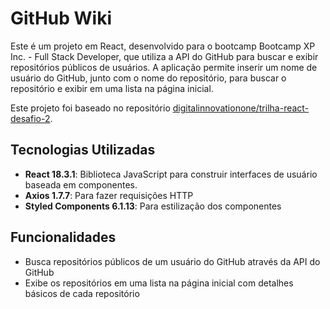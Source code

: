 # GitHub Wiki 

Este é um projeto em React, desenvolvido para o bootcamp Bootcamp XP Inc. - Full Stack Developer, que utiliza a API do GitHub para buscar e exibir repositórios públicos de usuários. A aplicação permite inserir um nome de usuário do GitHub, junto com o nome do repositório, para buscar o repositório e exibir em uma lista na página inicial.

Este projeto foi baseado no repositório [digitalinnovationone/trilha-react-desafio-2](https://github.com/digitalinnovationone/trilha-react-desafio-2).

## Tecnologias Utilizadas

- **React 18.3.1**: Biblioteca JavaScript para construir interfaces de usuário baseada em componentes.
- **Axios 1.7.7**: Para fazer requisições HTTP
- **Styled Components 6.1.13**: Para estilização dos componentes

## Funcionalidades

- Busca repositórios públicos de um usuário do GitHub através da API do GitHub
- Exibe os repositórios em uma lista na página inicial com detalhes básicos de cada repositório
